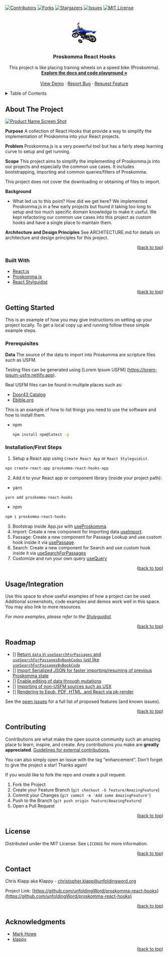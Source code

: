 <div id="top"></div>
<!--
*** Thanks for checking out the Best-README-Template. If you have a suggestion
*** that would make this better, please fork the repo and create a pull request
*** or simply open an issue with the tag "enhancement".
*** Don't forget to give the project a star!
*** Thanks again! Now go create something AMAZING! :D
-->


<!-- PROJECT SHIELDS -->
<!--
*** I'm using markdown "reference style" links for readability.
*** Reference links are enclosed in brackets [ ] instead of parentheses ( ).
*** See the bottom of this document for the declaration of the reference variables
*** for contributors-url, forks-url, etc. This is an optional, concise syntax you may use.
*** https://www.markdownguide.org/basic-syntax/#reference-style-links
-->
[![Contributors][contributors-shield]][contributors-url]
[![Forks][forks-shield]][forks-url]
[![Stargazers][stars-shield]][stars-url]
[![Issues][issues-shield]][issues-url]
[![MIT License][license-shield]][license-url]


<!-- PROJECT LOGO -->
<br />
<div align="center">
  <a href="https://github.com/unfoldingWord/proskomma-react-hooks">
    <img src="public/logo500.png" alt="Logo" width="80" height="80">
  </a>

<h3 align="center">Proskomma React Hooks</h3>
  <p align="center">
    This project is like placing training wheels on a speed bike (Proskomma).
    <br />
    <a href="https://proskomma-react-hooks.netlify.app"><strong>Explore the docs and code playground »</strong></a>
    <br />
    <br />
    <a href="https://proskomma-react-hooks.netlify.app">View Demo</a>
    ·
    <a href="https://github.com/unfoldingWord/proskomma-react-hooks/issues">Report Bug</a>
    ·
    <a href="https://github.com/unfoldingWord/proskomma-react-hooks/issues">Request Feature</a>
  </p>
</div>


<!-- TABLE OF CONTENTS -->
<details>
  <summary>Table of Contents</summary>
  <ol>
    <li>
      <a href="#about-the-project">About The Project</a>
      <ul>
        <li><a href="#built-with">Built With</a></li>
      </ul>
    </li>
    <li>
      <a href="#getting-started">Getting Started</a>
      <ul>
        <li><a href="#prerequisites">Prerequisites</a></li>
        <li><a href="#installation">Installation</a></li>
      </ul>
    </li>
    <li><a href="#usage">Usage</a></li>
    <li><a href="#roadmap">Roadmap</a></li>
    <li><a href="#contributing">Contributing</a></li>
    <li><a href="#license">License</a></li>
    <li><a href="#contact">Contact</a></li>
    <li><a href="#acknowledgments">Acknowledgments</a></li>
  </ol>
</details>



<!-- ABOUT THE PROJECT -->
## About The Project

[![Product Name Screen Shot][product-screenshot]](https://proskomma-react-hooks.netlify.app/)

**Purpose**
A collection of React Hooks that provide a way to simplify the implementation of Proskomma into your React projects.

**Problem**
Proskomma.js is a very powerful tool but has a fairly steep learning curve to setup and get running.

**Scope**
This project aims to simplify the implementing of Proskomma.js into our projects and especially the common use cases. It includes bootstrapping, importing and common queries/filters of Proskomma.

This project does not cover the downloading or obtaining of files to import.

**Background**
- What led us to this point? How did we get here?
We implemented Proskomma.js in a few early projects but found it taking too long to setup and too much specific domain knowledge to make it useful. We kept refactoring our common use cases into this project as custom hooks and have a single place to maintain them.

**Architecture and Design Principles**
See ARCHITECTURE.md for details on architecture and design principles for this project.

<p align="right">(<a href="#top">back to top</a>)</p>



### Built With

* [React.js](https://reactjs.org/)
* [Proskomma.js](https://github.com/mvahowe/proskomma-js)
* [React Stylguidist](https://react-styleguidist.js.org)

<p align="right">(<a href="#top">back to top</a>)</p>


<!-- GETTING STARTED -->
## Getting Started

This is an example of how you may give instructions on setting up your project locally.
To get a local copy up and running follow these simple example steps.


### Prerequisites

**Data**
The source of the data to import into Proskomma are scripture files such as USFM.

Testing files can be generated using [Lorem Ipsum USFM] (https://lorem-ipsum-usfm.netlify.app). 

Real USFM files can be found in multiple places such as:
- [Door43 Catalog](https://git.door43.org/catalog)
- [Ebible.org](https://ebible.org/Scriptures/)


This is an example of how to list things you need to use the software and how to install them.
* npm
  ```sh
  npm install npm@latest -g
  ```

### Installation/First Steps

1. Setup a React app using `Create React App` or `React Styleguidist`.
  ```sh
  npx create-react-app proskomma-react-hooks-app
  ```
2. Add it to your React app or component library (inside your project path):
  * yarn
  ```sh
  yarn add proskomma-react-hooks
  ```
  * npm
  ```sh
  npm i proskomma-react-hooks
  ```
3. Bootstrap inside App.jsx with [useProskomma](https://proskomma-react-hooks.netlify.app/#useproskomma).
4. Import: Create a new component for Importing data [useImport](https://proskomma-react-hooks.netlify.app/#useimport).
5. Passage: Create a new component for Passage Lookup and use custom hook inside it via [usePassage](https://proskomma-react-hooks.netlify.app/#usepassage).
6. Search: Create a new component for Search and use custom hook inside it via [useSearchForPassages](https://proskomma-react-hooks.netlify.app/#usesearchforpassages)
7. Customize and run your own query [useQuery](https://proskomma-react-hooks.netlify.app/#usequery)

<p align="right">(<a href="#top">back to top</a>)</p>


<!-- USAGE EXAMPLES -->
## Usage/Integration

Use this space to show useful examples of how a project can be used. Additional screenshots, code examples and demos work well in this space. You may also link to more resources.

_For more examples, please refer to the [Styleguidist](https://proskomma-react-hooks.netlify.app/#usequery)._

<p align="right">(<a href="#top">back to top</a>)</p>


<!-- ROADMAP -->
## Roadmap

- [] [Return `data` in `useSearchForPassages` and `useSearchForPassagesByBookCodes` just like `useSearchForPassagesByBookCode`](https://github.com/unfoldingWord/proskomma-react-hooks/issues/16)
- [] [Import Serialized JSON for faster importing/resuming of previous Proskomma state](https://github.com/unfoldingWord/proskomma-react-hooks/issues/4)
- [] [Enable editing of data through mutations](https://github.com/unfoldingWord/proskomma-react-hooks/issues/7)
- [] [Importing of non-USFM sources such as USX](https://github.com/unfoldingWord/proskomma-react-hooks/issues/3)
- [] [Rendering to Epub, PDF, HTML, and React via pk-render](https://github.com/unfoldingWord/proskomma-react-hooks/issues/11)

See the [open issues](https://github.com/unfoldingWord/proskomma-react-hooks/issues) for a full list of proposed features (and known issues).

<p align="right">(<a href="#top">back to top</a>)</p>


<!-- CONTRIBUTING -->
## Contributing

Contributions are what make the open source community such an amazing place to learn, inspire, and create. Any contributions you make are **greatly appreciated**.  [Guidelines for external contributions.](https://forum.door43.org)

You can also simply open an issue with the tag "enhancement".
Don't forget to give the project a star! Thanks again!

If you would like to fork the repo and create a pull request. 

1. Fork the Project
2. Create your Feature Branch (`git checkout -b feature/AmazingFeature`)
3. Commit your Changes (`git commit -m 'Add some AmazingFeature'`)
4. Push to the Branch (`git push origin feature/AmazingFeature`)
5. Open a Pull Request

<p align="right">(<a href="#top">back to top</a>)</p>


<!-- LICENSE -->
## License

Distributed under the MIT License. See `LICENSE` for more information.

<p align="right">(<a href="#top">back to top</a>)</p>


<!-- CONTACT -->
## Contact

Chris Klapp aka Klappy - christopher.klapp@unfoldingword.org

Project Link: [https://github.com/unfoldingWord/proskomma-react-hooks](https://github.com/unfoldingWord/proskomma-react-hooks)

<p align="right">(<a href="#top">back to top</a>)</p>



<!-- ACKNOWLEDGMENTS -->
## Acknowledgments

* [Mark Howe](https://github.com/mvahowe)
* [klappy](https://github.com/klappy)

<p align="right">(<a href="#top">back to top</a>)</p>



<!-- MARKDOWN LINKS & IMAGES -->
<!-- https://www.markdownguide.org/basic-syntax/#reference-style-links -->
[contributors-shield]: https://img.shields.io/github/contributors/unfoldingWord/proskomma-react-hooks.svg?style=flat
[contributors-url]: https://github.com/unfoldingWord/proskomma-react-hooks/graphs/contributors
[forks-shield]: https://img.shields.io/github/forks/unfoldingWord/proskomma-react-hooks.svg?style=flat
[forks-url]: https://github.com/unfoldingWord/proskomma-react-hooks/network/members
[stars-shield]: https://img.shields.io/github/stars/unfoldingWord/proskomma-react-hooks.svg?style=flat
[stars-url]: https://github.com/unfoldingWord/proskomma-react-hooks/stargazers
[issues-shield]: https://img.shields.io/github/issues/unfoldingWord/proskomma-react-hooks.svg?style=flat
[issues-url]: https://github.com/unfoldingWord/proskomma-react-hooks/issues
[license-shield]: https://img.shields.io/github/license/unfoldingWord/proskomma-react-hooks.svg?style=flat
[license-url]: https://github.com/unfoldingWord/proskomma-react-hooks/blob/master/LICENSE
[product-screenshot]: https://github.com/unfoldingWord/proskomma-react-hooks/raw/master/public/screen-shot.png
